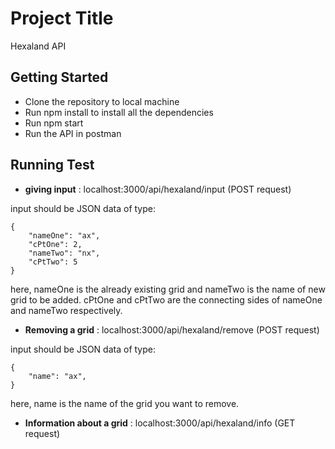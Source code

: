 # Project Title
Hexaland API

## Getting Started
* Clone the repository to local machine
* Run npm install to install all the dependencies
* Run npm start
* Run the API in postman

## Running Test
* __giving input__ : localhost:3000/api/hexaland/input (POST request)

input should be JSON data of type:

```
{
	"nameOne": "ax",
	"cPtOne": 2,
	"nameTwo": "nx",
	"cPtTwo": 5
}
```
here, nameOne is the already existing grid and nameTwo is the name of new grid to be added. cPtOne and cPtTwo are the connecting sides of nameOne and nameTwo respectively.

* __Removing a grid__ : localhost:3000/api/hexaland/remove (POST request)

input should be JSON data of type:

```
{
	"name": "ax",
}
```
here, name is the name of the grid you want to remove.

* __Information about a grid__ : localhost:3000/api/hexaland/info (GET request)